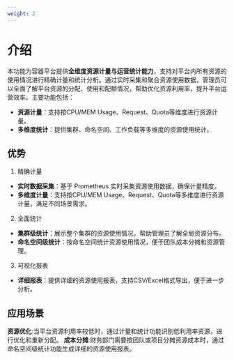 ```yaml
---
weight: 2
---
```


# 介绍

本功能为容器平台提供**全维度资源计量与运营统计能力**，支持对平台内所有资源的使用情况进行精确计量和统计分析。通过实时采集和聚合资源使用数据，管理员可以全面了解平台资源的分配、使用和配额情况，帮助优化资源利用率，提升平台运营效率。主要功能包括：
- **资源计量**：支持按CPU/MEM Usage、Request、Quota等维度进行资源计量。
- **多维度统计**：提供集群、命名空间、工作负载等多维度的资源使用统计。

## 优势
1. 精确计量
- **实时数据采集**：基于 Prometheus 实时采集资源使用数据，确保计量精度。
- **多维度计量**：支持按CPU/MEM Usage、Request、Quota等多维度进行资源计量，满足不同场景需求。

2. 全面统计
- **集群级统计**：展示整个集群的资源使用情况，帮助管理员了解全局资源分布。
- **命名空间级统计**：按命名空间统计资源使用情况，便于团队成本分摊和资源管理。

3. 可视化报表
- **详细报表**：提供详细的资源使用报表，支持CSV/Excel格式导出，便于进一步分析。


## 应用场景
**资源优化**:当平台资源利用率较低时，通过计量和统计功能识别低利用率资源，进行优化和重新分配。
**成本分摊**:财务部门需要按团队或项目分摊资源成本时，通过命名空间级统计功能生成详细的资源使用报表。
